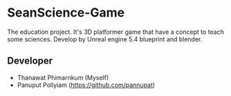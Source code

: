 # SeanScience-Game
The education project. It's 3D platformer game that have a concept to teach some sciences. Develop by Unreal engine 5.4  blueprint and blender.

## Developer
- Thanawat Phimarnkum (Myself)
- Panuput Pollyiam (https://github.com/pannupat)
